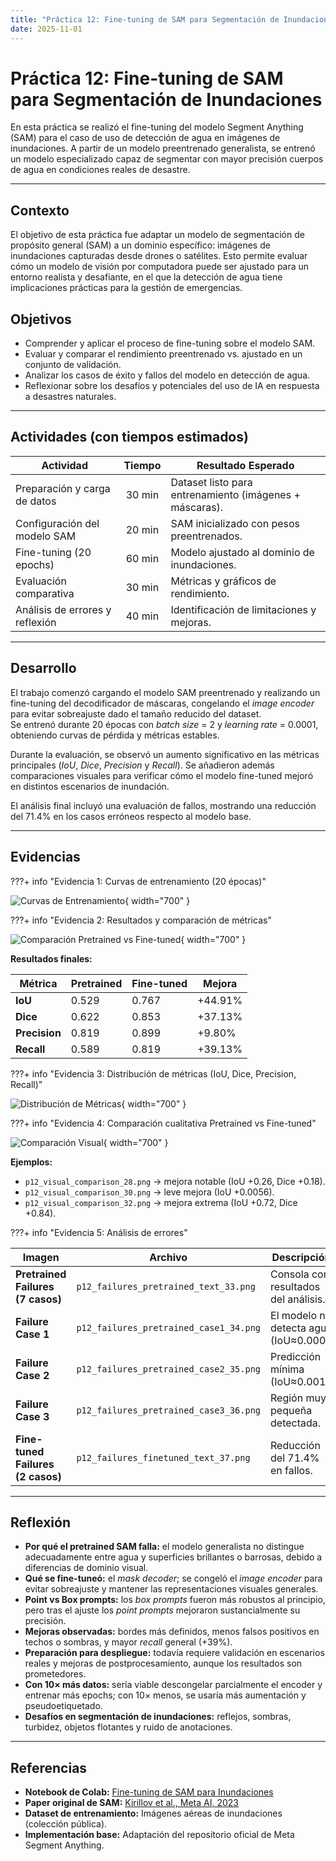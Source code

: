 ```yaml
---
title: "Práctica 12: Fine-tuning de SAM para Segmentación de Inundaciones"
date: 2025-11-01
---
```


# Práctica 12: Fine-tuning de SAM para Segmentación de Inundaciones

En esta práctica se realizó el fine-tuning del modelo Segment Anything (SAM) para el caso de uso de detección de agua en imágenes de inundaciones. A partir de un modelo preentrenado generalista, se entrenó un modelo especializado capaz de segmentar con mayor precisión cuerpos de agua en condiciones reales de desastre.

---

## Contexto
El objetivo de esta práctica fue adaptar un modelo de segmentación de propósito general (SAM) a un dominio específico: imágenes de inundaciones capturadas desde drones o satélites. Esto permite evaluar cómo un modelo de visión por computadora puede ser ajustado para un entorno realista y desafiante, en el que la detección de agua tiene implicaciones prácticas para la gestión de emergencias.

## Objetivos
- Comprender y aplicar el proceso de fine-tuning sobre el modelo SAM.  
- Evaluar y comparar el rendimiento preentrenado vs. ajustado en un conjunto de validación.  
- Analizar los casos de éxito y fallos del modelo en detección de agua.  
- Reflexionar sobre los desafíos y potenciales del uso de IA en respuesta a desastres naturales.

---

## Actividades (con tiempos estimados)

| Actividad | Tiempo | Resultado Esperado |
|------------|:------:|--------------------|
| Preparación y carga de datos | 30 min | Dataset listo para entrenamiento (imágenes + máscaras). |
| Configuración del modelo SAM | 20 min | SAM inicializado con pesos preentrenados. |
| Fine-tuning (20 epochs) | 60 min | Modelo ajustado al dominio de inundaciones. |
| Evaluación comparativa | 30 min | Métricas y gráficos de rendimiento. |
| Análisis de errores y reflexión | 40 min | Identificación de limitaciones y mejoras. |

---

## Desarrollo

El trabajo comenzó cargando el modelo SAM preentrenado y realizando un fine-tuning del decodificador de máscaras, congelando el *image encoder* para evitar sobreajuste dado el tamaño reducido del dataset.  
Se entrenó durante 20 épocas con *batch size* = 2 y *learning rate* = 0.0001, obteniendo curvas de pérdida y métricas estables.

Durante la evaluación, se observó un aumento significativo en las métricas principales (*IoU*, *Dice*, *Precision* y *Recall*). Se añadieron además comparaciones visuales para verificar cómo el modelo fine-tuned mejoró en distintos escenarios de inundación.

El análisis final incluyó una evaluación de fallos, mostrando una reducción del 71.4% en los casos erróneos respecto al modelo base.

---

## Evidencias

???+ info "Evidencia 1: Curvas de entrenamiento (20 épocas)"

![Curvas de Entrenamiento](../assets/p12_training_curves_22.png){ width="700" }

???+ info "Evidencia 2: Resultados y comparación de métricas"

![Comparación Pretrained vs Fine-tuned](../assets/p12_eval_bars_25.png){ width="700" }

**Resultados finales:**

| Métrica | Pretrained | Fine-tuned | Mejora |
|----------|-------------|-------------|----------|
| **IoU** | 0.529 | 0.767 | +44.91% |
| **Dice** | 0.622 | 0.853 | +37.13% |
| **Precision** | 0.819 | 0.899 | +9.80% |
| **Recall** | 0.589 | 0.819 | +39.13% |

???+ info "Evidencia 3: Distribución de métricas (IoU, Dice, Precision, Recall)"

![Distribución de Métricas](../assets/p12_eval_hists_24.png){ width="700" }

???+ info "Evidencia 4: Comparación cualitativa Pretrained vs Fine-tuned"

![Comparación Visual](../assets/p12_visual_comparison_32.png){ width="700" }

**Ejemplos:**
- `p12_visual_comparison_28.png` → mejora notable (IoU +0.26, Dice +0.18).  
- `p12_visual_comparison_30.png` → leve mejora (IoU +0.0056).  
- `p12_visual_comparison_32.png` → mejora extrema (IoU +0.72, Dice +0.84).

???+ info "Evidencia 5: Análisis de errores"

| Imagen | Archivo | Descripción |
|--------|----------|--------------|
| **Pretrained Failures (7 casos)** | `p12_failures_pretrained_text_33.png` | Consola con resultados del análisis. |
| **Failure Case 1** | `p12_failures_pretrained_case1_34.png` | El modelo no detecta agua (IoU≈0.000). |
| **Failure Case 2** | `p12_failures_pretrained_case2_35.png` | Predicción mínima (IoU≈0.001). |
| **Failure Case 3** | `p12_failures_pretrained_case3_36.png` | Región muy pequeña detectada. |
| **Fine-tuned Failures (2 casos)** | `p12_failures_finetuned_text_37.png` | Reducción del 71.4% en fallos. |

---

## Reflexión

- **Por qué el pretrained SAM falla:** el modelo generalista no distingue adecuadamente entre agua y superficies brillantes o barrosas, debido a diferencias de dominio visual.  
- **Qué se fine-tuneó:** el *mask decoder*; se congeló el *image encoder* para evitar sobreajuste y mantener las representaciones visuales generales.  
- **Point vs Box prompts:** los *box prompts* fueron más robustos al principio, pero tras el ajuste los *point prompts* mejoraron sustancialmente su precisión.  
- **Mejoras observadas:** bordes más definidos, menos falsos positivos en techos o sombras, y mayor *recall* general (+39%).  
- **Preparación para despliegue:** todavía requiere validación en escenarios reales y mejoras de postprocesamiento, aunque los resultados son prometedores.  
- **Con 10× más datos:** sería viable descongelar parcialmente el encoder y entrenar más epochs; con 10× menos, se usaría más aumentación y pseudoetiquetado.  
- **Desafíos en segmentación de inundaciones:** reflejos, sombras, turbidez, objetos flotantes y ruido de anotaciones.

---

## Referencias
- **Notebook de Colab:** [Fine-tuning de SAM para Inundaciones](https://colab.research.google.com/drive/1Py2hAEmgddC9oXDK3juzZVnl-oHZHEkq?usp=sharing)  
- **Paper original de SAM:** [Kirillov et al., Meta AI, 2023](https://arxiv.org/abs/2304.02643)  
- **Dataset de entrenamiento:** Imágenes aéreas de inundaciones (colección pública).  
- **Implementación base:** Adaptación del repositorio oficial de Meta Segment Anything.
